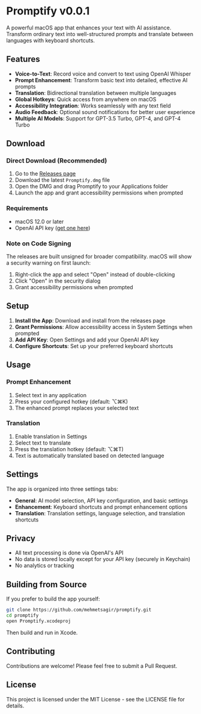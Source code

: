 # Promptify v0.0.1

A powerful macOS app that enhances your text with AI assistance. Transform ordinary text into well-structured prompts and translate between languages with keyboard shortcuts.

## Features

- **Voice-to-Text**: Record voice and convert to text using OpenAI Whisper
- **Prompt Enhancement**: Transform basic text into detailed, effective AI prompts  
- **Translation**: Bidirectional translation between multiple languages
- **Global Hotkeys**: Quick access from anywhere on macOS
- **Accessibility Integration**: Works seamlessly with any text field
- **Audio Feedback**: Optional sound notifications for better user experience
- **Multiple AI Models**: Support for GPT-3.5 Turbo, GPT-4, and GPT-4 Turbo

## Download

### Direct Download (Recommended)
1. Go to the [Releases page](https://github.com/mehmetsagir/promptify/releases)
2. Download the latest `Promptify.dmg` file
3. Open the DMG and drag Promptify to your Applications folder
4. Launch the app and grant accessibility permissions when prompted

### Requirements
- macOS 12.0 or later
- OpenAI API key ([get one here](https://platform.openai.com))

### Note on Code Signing
The releases are built unsigned for broader compatibility. macOS will show a security warning on first launch:
1. Right-click the app and select "Open" instead of double-clicking
2. Click "Open" in the security dialog
3. Grant accessibility permissions when prompted

## Setup

1. **Install the App**: Download and install from the releases page
2. **Grant Permissions**: Allow accessibility access in System Settings when prompted
3. **Add API Key**: Open Settings and add your OpenAI API key
4. **Configure Shortcuts**: Set up your preferred keyboard shortcuts

## Usage

### Prompt Enhancement
1. Select text in any application
2. Press your configured hotkey (default: ⌥⌘K)
3. The enhanced prompt replaces your selected text

### Translation
1. Enable translation in Settings
2. Select text to translate
3. Press the translation hotkey (default: ⌥⌘T)
4. Text is automatically translated based on detected language

## Settings

The app is organized into three settings tabs:

- **General**: AI model selection, API key configuration, and basic settings
- **Enhancement**: Keyboard shortcuts and prompt enhancement options
- **Translation**: Translation settings, language selection, and translation shortcuts

## Privacy

- All text processing is done via OpenAI's API
- No data is stored locally except for your API key (securely in Keychain)
- No analytics or tracking

## Building from Source

If you prefer to build the app yourself:

```bash
git clone https://github.com/mehmetsagir/promptify.git
cd promptify
open Promptify.xcodeproj
```

Then build and run in Xcode.

## Contributing

Contributions are welcome! Please feel free to submit a Pull Request.

## License

This project is licensed under the MIT License - see the LICENSE file for details.